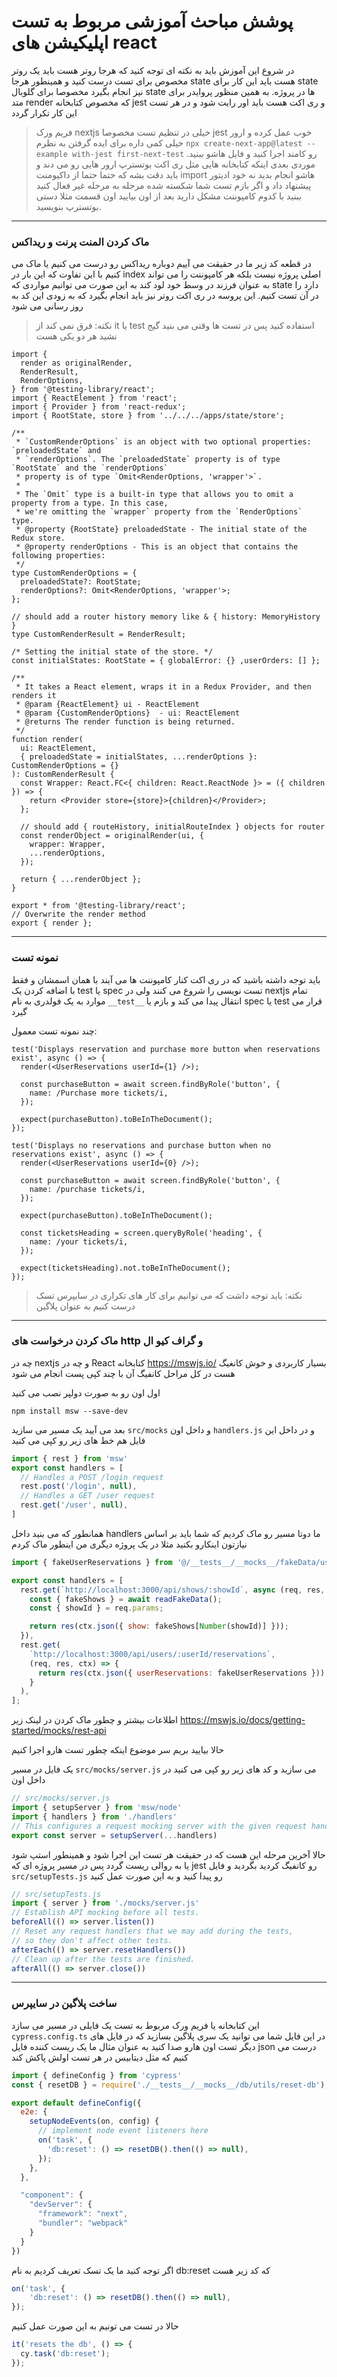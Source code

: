 # پوشش مباحث آموزشی مربوط به تست اپلیکیشن های react
در شروع این آموزش باید به نکته ای توجه کنید که هرجا روتر هست باید یک روتر مخصوص برای تست درست کنید و همینطور هرجا state هست باید این کار برای state نیز انجام بگیرد مخصوصا برای گلوبال state ها در پروژه. به همین منظور پروایدر برای متد render که مخصوص کتابخانه jest و ری اکت هست باید اور رایت شود و در هر تست این کار تکرار گردد

> فریم ورک nextjs خیلی در تنظیم تست مخصوصا jest خوب عمل کرده و ارور خیلی کمی داره برای ایده گرفتن به نظرم `npx create-next-app@latest --example with-jest first-next-test` رو کامند اجرا کنید و فایل هاشو ببنید. موردی بعدی اینکه کتابخانه هایی مثل ری اکت بوتسترپ ارور هایی رو می دند و باید دقت بشه که حتما حتما از داکیومنت import هاشو انجام بدید نه خود ادیتور پیشنهاد داد و اگر بازم تست شما شکسته شده مرحله به مرحله غیر فعال کنید ببنید با کدوم کامپوننت مشکل دارید بعد از اون بیایید اون قسمت مثلا دستی بوتسترپ بنویسید.


---
### ماک کردن المنت پرنت و ریداکس
در قطعه کد زیر ما در حقیقت می آییم دوباره ریداکس رو درست می کنیم یا ماک می کنیم با این تفاوت که این بار در index اصلی پروژه نیست بلکه هر کامپوننت را می تواند به عنوان فرزند در وسط خود لود کند به این صورت می توانیم مواردی که state دارد را در آن تست کنیم. این پروسه در ری اکت روتر نیز باید انجام بگیرد که به زودی این کد به روز رسانی می شود

> نکته: فرق نمی کند از it یا test استفاده کنید پس در تست ها وقتی می بنید گیج نشید هر دو یکی هست

```tsx
import {
  render as originalRender,
  RenderResult,
  RenderOptions,
} from '@testing-library/react';
import { ReactElement } from 'react';
import { Provider } from 'react-redux';
import { RootState, store } from '../../../apps/state/store';

/**
 * `CustomRenderOptions` is an object with two optional properties: `preloadedState` and
 * `renderOptions`. The `preloadedState` property is of type `RootState` and the `renderOptions`
 * property is of type `Omit<RenderOptions, 'wrapper'>`.
 *
 * The `Omit` type is a built-in type that allows you to omit a property from a type. In this case,
 * we're omitting the `wrapper` property from the `RenderOptions` type.
 * @property {RootState} preloadedState - The initial state of the Redux store.
 * @property renderOptions - This is an object that contains the following properties:
 */
type CustomRenderOptions = {
  preloadedState?: RootState;
  renderOptions?: Omit<RenderOptions, 'wrapper'>;
};

// should add a router history memory like & { history: MemoryHistory }
type CustomRenderResult = RenderResult;

/* Setting the initial state of the store. */
const initialStates: RootState = { globalError: {} ,userOrders: [] };

/**
 * It takes a React element, wraps it in a Redux Provider, and then renders it
 * @param {ReactElement} ui - ReactElement
 * @param {CustomRenderOptions}  - ui: ReactElement
 * @returns The render function is being returned.
 */
function render(
  ui: ReactElement,
  { preloadedState = initialStates, ...renderOptions }: CustomRenderOptions = {}
): CustomRenderResult {
  const Wrapper: React.FC<{ children: React.ReactNode }> = ({ children }) => {
    return <Provider store={store}>{children}</Provider>;
  };

  // should add { routeHistory, initialRouteIndex } objects for router
  const renderObject = originalRender(ui, {
    wrapper: Wrapper,
    ...renderOptions,
  });

  return { ...renderObject };
}

export * from '@testing-library/react';
// Overwrite the render method
export { render };
```

---

### نمونه تست
باید توجه داشته باشید که در ری اکت کنار کامپوننت ها می آیند با همان اسمشان و فقط با اضافه کردن یک test یا spec تست نویسی را شروع می کنند ولی در nextjs تمام موارد به یک فولدری به نام `__test__` انتقال پیدا می کند و بازم یا spec یا test قرار می گیرد

چند نمونه تست معمول:
```tsx
test('Displays reservation and purchase more button when reservations exist', async () => {
  render(<UserReservations userId={1} />);

  const purchaseButton = await screen.findByRole('button', {
    name: /Purchase more tickets/i,
  });

  expect(purchaseButton).toBeInTheDocument();
});

test('Displays no reservations and purchase button when no reservations exist', async () => {
  render(<UserReservations userId={0} />);

  const purchaseButton = await screen.findByRole('button', {
    name: /purchase tickets/i,
  });

  expect(purchaseButton).toBeInTheDocument();

  const ticketsHeading = screen.queryByRole('heading', {
    name: /your tickets/i,
  });

  expect(ticketsHeading).not.toBeInTheDocument();
});
```

> نکته: باید توجه داشت که می توانیم برای کار های تکراری در سایپرس تسک درست کنیم به عنوان پلاگین

---
### ماک کردن درخواست های http و گراف کیو ال
چه در nextjs و چه در React کتابخانه https://mswjs.io/ بسیار کاربردی و خوش کانغیگ هست در کل مراحل کانفیگ آن با چند کپی پست انجام می شود

اول اون رو به صورت دولپر نصب می کنید
```
npm install msw --save-dev
```

بعد می آیید یک مسیر می سازید `src/mocks` و داخل اون `handlers.js` و در داخل این فایل هم خط های زیر رو کپی می کنید

```js
import { rest } from 'msw'
export const handlers = [
  // Handles a POST /login request
  rest.post('/login', null),
  // Handles a GET /user request
  rest.get('/user', null),
]
```
همانطور که می بنید داخل handlers ما دوتا مسیر رو ماک کردیم که شما باید بر اساس نیازتون اینکارو بکنید مثلا در یک پروژه دیگری من اینطور ماک کردم
```js
import { fakeUserReservations } from '@/__tests__/__mocks__/fakeData/userReservations';

export const handlers = [
  rest.get(`http://localhost:3000/api/shows/:showId`, async (req, res, ctx) => {
    const { fakeShows } = await readFakeData();
    const { showId } = req.params;

    return res(ctx.json({ show: fakeShows[Number(showId)] }));
  }),
  rest.get(
    `http://localhost:3000/api/users/:userId/reservations`,
    (req, res, ctx) => {
      return res(ctx.json({ userReservations: fakeUserReservations }));
    }
  ),
];
```
اطلاعات بیشتر و چطور ماک کردن در لینک زیر
https://mswjs.io/docs/getting-started/mocks/rest-api

حالا بیایید بریم سر موضوع اینکه چطور تست هارو اجرا کنیم

یک فایل در مسیر `src/mocks/server.js` می سازید و کد های زیر رو کپی می کنید در داخل اون
```js
// src/mocks/server.js
import { setupServer } from 'msw/node'
import { handlers } from './handlers'
// This configures a request mocking server with the given request handlers.
export const server = setupServer(...handlers)
```

حالا آخرین مرحله این هست که در حقیقت هر تست این اجرا شود و همینطور استپ شود یا به روالی ریست گردد پس در مسیر پروژه ای که jest رو کانفیگ کردید بگردید و فایل `src/setupTests.js` رو پیدا کنید و به این صورت عمل کنید
```js
// src/setupTests.js
import { server } from './mocks/server.js'
// Establish API mocking before all tests.
beforeAll(() => server.listen())
// Reset any request handlers that we may add during the tests,
// so they don't affect other tests.
afterEach(() => server.resetHandlers())
// Clean up after the tests are finished.
afterAll(() => server.close())
```

---
### ساخت پلاگین در سایپرس
این کتابخانه یا فریم ورک مربوط به تست یک فایلی در مسیر می سازد `cypress.config.ts` در این فایل شما می توانید یک سری پلاگین بسازید که در فایل های دیگر تست اون هارو صدا کنید به عنوان مثال ما یک ریست کننده فایل json درست می کنیم که مثل دیتابیس در هر تست اولش پاکش کند

```js
import { defineConfig } from 'cypress'
const { resetDB } = require('./__tests__/__mocks__/db/utils/reset-db');

export default defineConfig({
  e2e: {
    setupNodeEvents(on, config) {
      // implement node event listeners here
      on('task', {
        'db:reset': () => resetDB().then(() => null),
      });
    },
  },

  "component": {
    "devServer": {
      "framework": "next",
      "bundler": "webpack"
    }
  }
})
```
اگر توجه کنید ما یک تسک تعریف کردیم به نام db:reset که کد زیر هست
```js
on('task', {
    'db:reset': () => resetDB().then(() => null),
});
```
حالا در تست می تونیم به این صورت عمل کنیم

```js
it('resets the db', () => {
  cy.task('db:reset');
});
```
